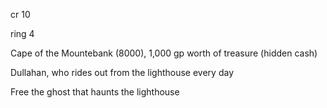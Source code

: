 cr 10 

ring 4

Cape of the Mountebank (8000), 1,000 gp worth of treasure (hidden cash)

Dullahan, who rides out from the lighthouse every day

Free the ghost that haunts the lighthouse